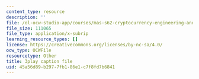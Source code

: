 ```yaml
---
content_type: resource
description: ''
file: /ol-ocw-studio-app/courses/mas-s62-cryptocurrency-engineering-and-design-spring-2018/45a56d89b2977fb186e1c7f8fd7b6841_muwNEvhy6Po.srt
file_size: 111065
file_type: application/x-subrip
learning_resource_types: []
license: https://creativecommons.org/licenses/by-nc-sa/4.0/
ocw_type: OCWFile
resourcetype: Other
title: 3play caption file
uid: 45a56d89-b297-7fb1-86e1-c7f8fd7b6841
---
```

